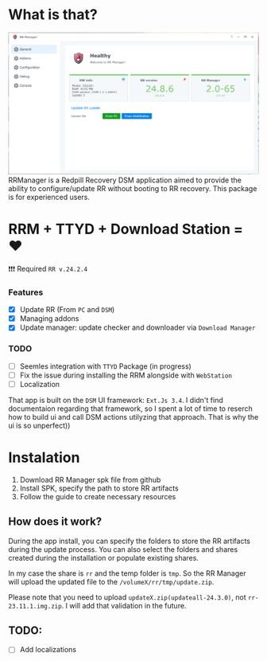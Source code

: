 # What is that?
![Main Screen](img/rrm2x.png)
RRManager is a Redpill Recovery DSM application aimed to provide the ability to configure/update RR without booting to RR recovery. This package is for experienced users.

# RRM + TTYD + Download Station = ❤️

❗❗❗ Required `RR v.24.2.4`

### Features
 - [x] Update RR (From `PC` and `DSM`)
 - [x] Managing addons
 - [x] Update manager: update checker and downloader via `Download Manager` 

### TODO
 - [ ] Seemles integration with `TTYD` Package (in progress)
 - [ ] Fix the issue during installing the RRM alongside with `WebStation`
 - [ ] Localization 

That app is built on the `DSM` UI framework: `Ext.Js 3.4`.
I didn't find documentaion regarding that framework, so I spent a lot of time to reserch how to build ui and call DSM actions utilyzing that approach. That is why the ui is so unperfect))

# Instalation
1. Download RR Manager spk file from github
2. Install SPK, specify the path to store RR artifacts
3. Follow the guide to create necessary resources

## How does it work?
During the app install, you can specify the folders to store the RR artifacts during the update process. You can also select the folders and shares created during the installation or populate existing shares.

In my case the share is `rr` and the temp folder is `tmp`.
So the RR Manager will upload the updated file to the `/volumeX/rr/tmp/update.zip`.

Please note that you need to upload `updateX.zip(updateall-24.3.0)`, not `rr-23.11.1.img.zip`.
 I will add that validation in the future.

## TODO:
- [ ] Add localizations

